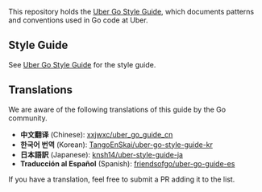 This repository holds the [Uber Go Style Guide](style.md), which documents
patterns and conventions used in Go code at Uber.

## Style Guide

See [Uber Go Style Guide](style.md) for the style guide.

## Translations

We are aware of the following translations of this guide by the Go community.

- **中文翻译** (Chinese): [xxjwxc/uber_go_guide_cn](https://github.com/xxjwxc/uber_go_guide_cn)
- **한국어 번역** (Korean): [TangoEnSkai/uber-go-style-guide-kr](https://github.com/TangoEnSkai/uber-go-style-guide-kr)
- **日本語訳** (Japanese): [knsh14/uber-style-guide-ja](https://github.com/knsh14/uber-style-guide-ja)
- **Traducción al Español** (Spanish): [friendsofgo/uber-go-guide-es](https://github.com/friendsofgo/uber-go-guide-es)

If you have a translation, feel free to submit a PR adding it to the list.

